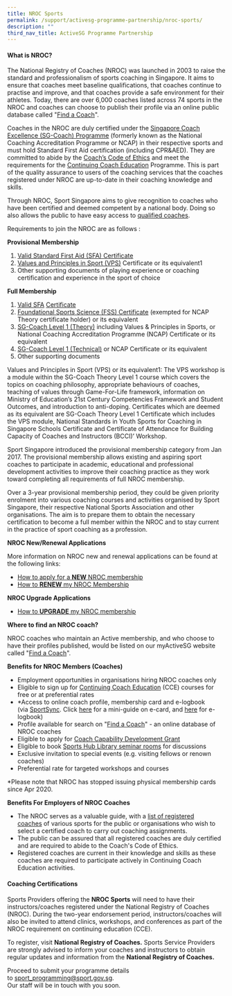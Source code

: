 ```yaml
---
title: NROC Sports
permalink: /support/activesg-programme-partnership/nroc-sports/
description: ""
third_nav_title: ActiveSG Programme Partnership
---
```

#### **What is NROC?**

The National Registry of Coaches (NROC) was launched in 2003 to raise the standard and professionalism of sports coaching in Singapore. It aims to ensure that coaches meet baseline qualifications, that coaches continue to practise and improve, and that coaches provide a safe environment for their athletes. Today, there are over 6,000 coaches listed across 74 sports in the NROC and coaches can choose to publish their profile via an online public database called "[Find a Coach](https://www.myactivesg.com/Sports/Find-a-Coach)".

Coaches in the NROC are duly certified under the [Singapore Coach Excellence (SG-Coach) Programme](https://www.sportsingapore.gov.sg/athletes-coaches/coaches-corner/singapore-coach-excellence-programme-sg-coach) (formerly known as the National Coaching Accreditation Programme or NCAP) in their respective sports and must hold Standard First Aid certification (including CPR&AED). They are committed to abide by the [Coach’s Code of Ethics](https://www.sportsingapore.gov.sg/athletes-coaches/coaches-corner/code-of-ethics) and meet the requirements for the [Continuing Coach Education](https://www.sportsingapore.gov.sg/athletes-coaches/coaches-corner/continuing-coach-development) Programme. This is part of the quality assurance to users of the coaching services that the coaches registered under NROC are up-to-date in their coaching knowledge and skills.

Through NROC, Sport Singapore aims to give recognition to coaches who have been certified and deemed competent by a national body. Doing so also allows the public to have easy access to [qualified coaches](https://www.myactivesg.com/Sports/Find-a-Coach).

Requirements to join the NROC are as follows :

**Provisional Membership**

1.  [Valid Standard First Aid (SFA) Certificate](https://www.sportsingapore.gov.sg/Athletes-Coaches/Coaches-Corner/National-Registry-of-Coaches/Accredited-Standard-First-Aid-with-AED-Courses)
2.  [Values and Principles in Sport (VPS)](https://www.sportsingapore.gov.sg/sports-education/values-and-principles-in-sport) Certificate or its equivalent1
3.  Other supporting documents of playing experience or coaching certification and experience in the sport of choice

**Full Membership**

1.  [Valid SFA](https://www.sportsingapore.gov.sg/Athletes-Coaches/Coaches-Corner/National-Registry-of-Coaches/Accredited-Standard-First-Aid-with-AED-Courses) [Certificate](https://www.sportsingapore.gov.sg/Athletes-Coaches/Coaches-Corner/National-Registry-of-Coaches/Accredited-Standard-First-Aid-with-AED-Courses)
2.  [Foundational Sports Science (FSS) Certificate](https://www.sportsingapore.gov.sg/Athletes-Coaches/Coaches-Corner/Singapore-Coach-Excellence-Programme-SG-Coach/Foundational-and-Intermediate-Sports-Science-Courses) (exempted for NCAP Theory certificate holder) or its equivalent 
3.  [SG-Coach Level 1 (Theory)](https://www.sportsingapore.gov.sg/athletes-coaches/coaches-corner/singapore-coach-excellence-programme-sg-coach/sg-coach-level-1-theory-programme) including Values & Principles in Sports, or National Coaching Accreditation Programme (NCAP) Certificate or its equivalent
4.  [SG-Coach Level 1 (Technical)](https://www.sportsingapore.gov.sg/athletes-coaches/coaches-corner/singapore-coach-excellence-programme-sg-coach/sg-coach-technical-programme-accreditation) or NCAP Certificate or its equivalent
5.  Other supporting documents

Values and Principles in Sport (VPS) or its equivalent1: The VPS workshop is a module within the SG-Coach Theory Level 1 course which covers the topics on coaching philosophy, appropriate behaviours of coaches, teaching of values through Game-For-Life framework, information on Ministry of Education’s 21st Century Competencies Framework and Student Outcomes, and introduction to anti-doping. Certificates which are deemed as its equivalent are SG-Coach Theory Level 1 Certificate which includes the VPS module, National Standards in Youth Sports for Coaching in Singapore Schools Certificate and Certificate of Attendance for Building Capacity of Coaches and Instructors (BCCI)’ Workshop. 

Sport Singapore introduced the provisional membership category from Jan 2017. The provisional membership allows existing and aspiring sport coaches to participate in academic, educational and professional development activities to improve their coaching practice as they work toward completing all requirements of full NROC membership.

Over a 3-year provisional membership period, they could be given priority enrolment into various coaching courses and activities organised by Sport Singapore, their respective National Sports Association and other organisations. The aim is to prepare them to obtain the necessary certification to become a full member within the NROC and to stay current in the practice of sport coaching as a profession.

**NROC New/Renewal Applications** 

More information on NROC new and renewal applications can be found at the following links:

*   [How to apply for a **NEW** NROC membership](https://www.sportsingapore.gov.sg/athletes-coaches/coaches-corner/national-registry-of-coaches/how-to-be-an-nroc-coach)
*   [How to **RENEW** my NROC Membership](https://www.sportsingapore.gov.sg/athletes-coaches/coaches-corner/national-registry-of-coaches/how-to-renew-nroc-membership)

**NROC Upgrade Applications** 

*   [How to **UPGRADE** my NROC membership](https://www.sportsingapore.gov.sg/Athletes-Coaches/Coaches-Corner/National-Registry-of-Coaches/How-to-Upgrade-NROC-Membership)

**Where to find an NROC coach?** 

NROC coaches who maintain an Active membership, and who choose to have their profiles published, would be listed on our myActiveSG website called "[Find a Coach](https://www.myactivesg.com/Sports/Find-a-Coach)".

**Benefits for NROC Members (Coaches)**

*   Employment opportunities in organisations hiring NROC coaches only
*   Eligible to sign up for [Continuing Coach Education](https://www.sportsingapore.gov.sg/athletes-coaches/coaches-corner/continuing-coach-development/continuing-coaching-education) (CCE) courses for free or at preferential rates
*   \*Access to online coach profile, membership card and e-logbook (via [SportSync](http://www.sportsync.sg/). Click [here](https://www.sportsingapore.gov.sg/-/media/SSC/Corporate/Files/Athletes-and-Coaches/For-Coaches/National-Registry-of-Coaches/How-to-access-e-card-on-SportSync.ashx?la=en&hash=86898B984CAE6108A0413DDCBAD9185B72B5F3E2) for a mini-guide on e-card, and [here](https://www.sportsingapore.gov.sg/-/media/SSC/Corporate/Files/Athletes-and-Coaches/For-Coaches/National-Registry-of-Coaches/How-to-update-e-logbook-on-SportSync.ashx?la=en&hash=BB782B68F0EAF611CC108653E46063878B5E1166) for e-logbook)
*   Profile available for search on "[Find a Coach](https://www.myactivesg.com/Sports/Find-a-Coach)" - an online database of NROC coaches
*   Eligible to apply for [Coach Capability Development Grant](https://www.sportsingapore.gov.sg/Athletes-Coaches/Coaches-Corner/Funding)
*   Eligible to book [Sports Hub Library seminar rooms](http://www.sportsingapore.gov.sg/athletes-coaches/coaches-corner/national-registry-of-coaches/usage-of-sports-hub-library) for discussions 
*   Exclusive invitation to special events (e.g. visiting fellows or renown coaches)
*   Preferential rate for targeted workshops and courses

\*Please note that NROC has stopped issuing physical membership cards since Apr 2020.

**Benefits For Employers of NROC Coaches**

*   The NROC serves as a valuable guide, with a [list of registered coaches](https://www.myactivesg.com/sports/find-a-coach) of various sports for the public or organisations who wish to select a certified coach to carry out coaching assignments.
*   The public can be assured that all registered coaches are duly certified and are required to abide to the Coach's Code of Ethics.
*   Registered coaches are current in their knowledge and skills as these coaches are required to participate actively in Continuing Coach Education activities. 
  

#### **Coaching Certifications**

Sports Providers offering the **NROC Sports** will need to have their instructors/coaches registered under the National Registry of Coaches (NROC). During the two-year endorsement period, instructors/coaches will also be invited to attend clinics, workshops, and conferences as part of the NROC requirement on continuing education (CCE).

To register, visit **National Registry of Coaches.** Sports Service Providers are strongly advised to inform your coaches and instructors to obtain regular updates and information from the **National Registry of Coaches.**

Proceed to submit your programme details to [sport\_programming@sport.gov.sg](mailto:sport_programming@sport.gov.sg). <br>Our staff will be in touch with you soon.